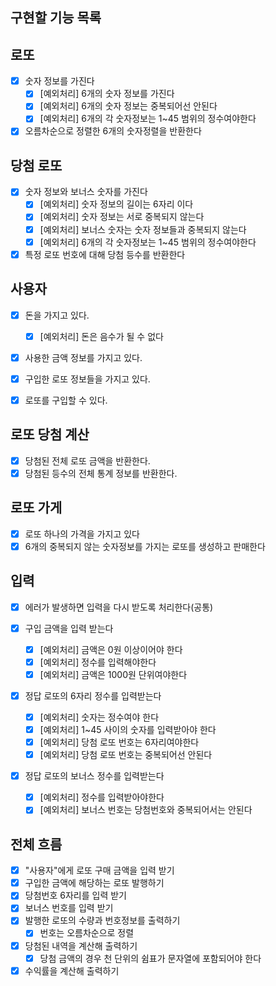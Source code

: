 ## 구현할 기능 목록

## 로또

- [x] 숫자 정보를 가진다
  - [x] [예외처리] 6개의 숫자 정보를 가진다
  - [x] [예외처리] 6개의 숫자 정보는 중복되어선 안된다
  - [x] [예외처리] 6개의 각 숫자정보는 1~45 범위의 정수여야한다
- [x] 오름차순으로 정렬한 6개의 숫자정렬을 반환한다

## 당첨 로또

- [x] 숫자 정보와 보너스 숫자를 가진다
  - [x] [예외처리] 숫자 정보의 길이는 6자리 이다
  - [x] [예외처리] 숫자 정보는 서로 중복되지 않는다
  - [x] [예외처리] 보너스 숫자는 숫자 정보들과 중복되지 않는다
  - [x] [예외처리] 6개의 각 숫자정보는 1~45 범위의 정수여야한다
- [x] 특정 로또 번호에 대해 당첨 등수를 반환한다

## 사용자

- [x] 돈을 가지고 있다.
  - [x] [예외처리] 돈은 음수가 될 수 없다
- [x] 사용한 금액 정보를 가지고 있다.
- [x] 구입한 로또 정보들을 가지고 있다.

- [x] 로또를 구입할 수 있다.

## 로또 당첨 계산

- [x] 당첨된 전체 로또 금액을 반환한다.
- [x] 당첨된 등수의 전체 통계 정보를 반환한다.

## 로또 가게

- [x] 로또 하나의 가격을 가지고 있다
- [x] 6개의 중복되지 않는 숫자정보를 가지는 로또를 생성하고 판매한다

## 입력

- [x] 에러가 발생하면 입력을 다시 받도록 처리한다(공통)
- [x] 구입 금액을 입력 받는다

  - [x] [예외처리] 금액은 0원 이상이어야 한다
  - [x] [예외처리] 정수를 입력해야한다
  - [x] [예외처리] 금액은 1000원 단위여야한다

- [x] 정답 로또의 6자리 정수를 입력받는다

  - [x] [예외처리] 숫자는 정수여야 한다
  - [x] [예외처리] 1~45 사이의 숫자를 입력받아야 한다
  - [x] [예외처리] 당첨 로또 번호는 6자리여야한다
  - [x] [예외처리] 당첨 로또 번호는 중복되어선 안된다

- [x] 정답 로또의 보너스 정수를 입력받는다
  - [x] [예외처리] 정수를 입력받아야한다
  - [x] [예외처리] 보너스 번호는 당첨번호와 중복되어서는 안된다

## 전체 흐름

- [x] "사용자"에게 로또 구매 금액을 입력 받기
- [x] 구입한 금액에 해당하는 로또 발행하기
- [x] 당첨번호 6자리를 입력 받기
- [x] 보너스 번호를 입력 받기
- [x] 발행한 로또의 수량과 번호정보를 출력하기
  - [x] 번호는 오름차순으로 정렬
- [x] 당첨된 내역을 계산해 출력하기
  - [x] 당첨 금액의 경우 천 단위의 쉼표가 문자열에 포함되어야 한다
- [x] 수익률을 계산해 출력하기
